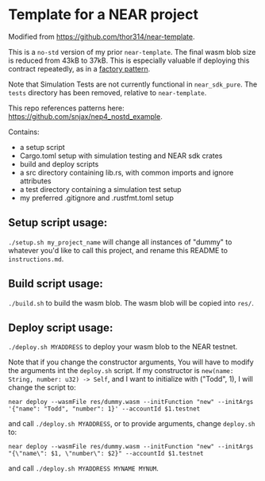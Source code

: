 # Template for a NEAR project
Modified from https://github.com/thor314/near-template.

This is a `no-std` version of my prior `near-template`. The final wasm blob size is reduced from 43kB to 37kB. This is especially valuable if deploying this contract repeatedly, as in a [factory pattern](https://github.com/thor314/near-factory-pattern/tree/db380d1729041ec4ed9e6b477f98fddac2ed23f4).

Note that Simulation Tests are not currently functional in `near_sdk_pure`. The `tests` directory has been removed, relative to `near-template`.

This repo references patterns here: https://github.com/snjax/nep4_nostd_example.

Contains:
- a setup script
- Cargo.toml setup with simulation testing and NEAR sdk crates
- build and deploy scripts
- a src directory containing lib.rs, with common imports and ignore attributes
- a test directory containing a simulation test setup
- my preferred .gitignore and .rustfmt.toml setup

## Setup script usage:
`./setup.sh my_project_name`
will change all instances of "dummy" to whatever you'd like to call this project, and rename this
README to `instructions.md`.

## Build script usage:
`./build.sh` to build the wasm blob. The wasm blob will be copied into `res/`.

## Deploy script usage:
`./deploy.sh MYADDRESS` to deploy your wasm blob to the NEAR testnet.

Note that if you change the constructor arguments, You will have to modify the arguments int the `deploy.sh`
script. If my constructor is `new(name: String, number: u32) -> Self`, and I want to initialize with ("Todd", 1), I
will change the script to:

`near deploy --wasmFile res/dummy.wasm --initFunction "new" --initArgs '{"name": "Todd", "number": 1}' --accountId $1.testnet`

and call `./deploy.sh MYADDRESS`, or to provide arguments, change `deploy.sh` to:

`near deploy --wasmFile res/dummy.wasm --initFunction "new" --initArgs "{\"name\": $1, \"number\": $2}" --accountId $1.testnet`

and call `./deploy.sh MYADDRESS MYNAME MYNUM`.
